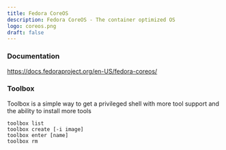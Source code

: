 ```yaml
---
title: Fedora CoreOS
description: Fedora CoreOS - The container optimized OS
logo: coreos.png
draft: false
---
```

### Documentation
https://docs.fedoraproject.org/en-US/fedora-coreos/
### Toolbox
Toolbox is a simple way to get a privileged shell with more tool support and the ability to install more tools
```
toolbox list
toolbox create [-i image]
toolbox enter [name]
toolbox rm
```
